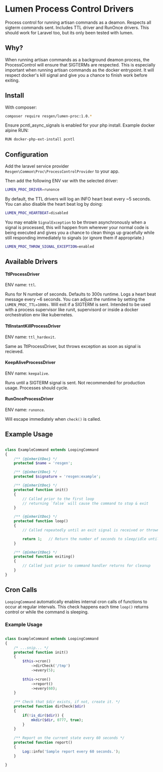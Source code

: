 Lumen Process Control Drivers
=============================

Process control for running artisan commands as a deamon. Respects all sigterm commands sent. Includes TTL driver and RunOnce drivers. This should work for Laravel too, but its only been tested with
lumen.

## Why?

When running artisan commands as a background deamon process, the ProcessControl will ensure that SIGTERMs are respected. This is especially important when running artisan commands as the docker
entrypoint. It will respect docker's kill signal and give you a chance to finish work before exiting.

## Install

With composer:

```bash
composer require resgen/lumen-proc:1.0.*
```

Ensure pcntl_async_signals is enabled for your php install. Example docker alpine RUN:

```bash
RUN docker-php-ext-install pcntl 
```

## Configuration

Add the laravel service provider `Resgen\Common\Proc\ProcessControlProvider` to your app.

Then add the following ENV var with the selected driver:

```bash
LUMEN_PROC_DRIVER=runonce
```

By default, the TTL drivers will log an INFO heart beat every ~5 seconds. You can also disable the heart beat log by doing:

```bash
LUMEN_PROC_HEARTBEAT=disabled
```

You may enable `SignalException` to be thrown asynchronously when a signal is processed, this will happen from wherever your normal code is being executed and gives you a chance to clean things up
gracefully while still responding immediately to signals (or ignore them if appropriate.)

```bash
LUMEN_PROC_THROW_SIGNAL_EXCEPTION=enabled
```

## Available Drivers

#### TtlProcessDriver

ENV name: `ttl`.

Runs for N number of seconds. Defaults to 300s runtime. Logs a heart beat message every ~6 seconds. You can adjust the runtime by setting the `LUMEN_PROC_TTL=1000s`. Will exit if a SIGTERM is sent.
Intended to be used with a process supervisor like runit, supervisord or inside a docker orchestration env like kubernetes.

#### TtlInstantKillProcessDriver

ENV name: `ttl_hardexit`.

Same as TtlProcessDriver, but throws exception as soon as signal is recieved.

#### KeepAliveProcessDriver

ENV name: `keepalive`.

Runs until a SIGTERM signal is sent. Not recommended for production usage. Processes should cycle.

#### RunOnceProcessDriver

ENV name: `runonce`.

Will escape immediately when `check()` is called.

## Example Usage

```php

class ExampleCommand extends LoopingCommand
{
    /** {@inheritDoc} */
    protected $name = 'resgen';

    /** {@inheritDoc} */
    protected $signature = 'resgen:example';

    /** {@inheritDoc} */
    protected function init()
    {
        // Called prior to the first loop
        // returning `false` will cause the command to stop & exit
    }

    /** {@inheritDoc} */
    protected function loop()
    {
        // Called repeatedly until an exit signal is received or thrown

        return 1;   // Return the number of seconds to sleep/idle until loop() should be called again
    }

    /** {@inheritDoc} */
    protected function exiting()
    {
        // Called just prior to command handler returns for cleanup
    }
}
```

## Cron Calls

`LoopingCommand` automatically enables internal cron calls of functions to occur at regular intervals. This check happens each time `loop()` returns control or while the command is sleeping.

### Example Usage

```php

class ExampleCommand extends LoopingCommand
{
    /* ...snip... */
    protected function init()
    {
        $this->cron()
            ->dirCheck('/tmp')
            ->every(5);
            
        $this->cron()
            ->report()
            ->every(60);
    }
    
    /** Check that $dir exists, if not, create it. */
    protected function dirCheck($dir) 
    {
        if(!is_dir($dir)) {
            mkdir($dir, 0777, true);
        }
    }
    
    /** Report on the current state every 60 seconds */
    protected function report()
    {
        Log::info('Sample report every 60 seconds.');
    }
    
}
```

